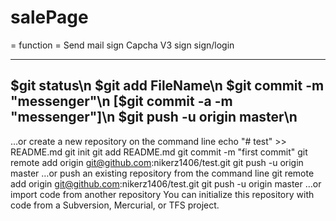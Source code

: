 # salePage
= function =
Send mail sign
Capcha V3 sign
sign/login

---------

$git status\n
$git add FileName\n
$git commit -m "messenger"\n
[$git commit -a -m "messenger"]\n
$git push -u origin master\n
----------
…or create a new repository on the command line
echo "# test" >> README.md
git init
git add README.md
git commit -m "first commit"
git remote add origin git@github.com:nikerz1406/test.git
git push -u origin master
…or push an existing repository from the command line
git remote add origin git@github.com:nikerz1406/test.git
git push -u origin master
…or import code from another repository
You can initialize this repository with code from a Subversion, Mercurial, or TFS project.
